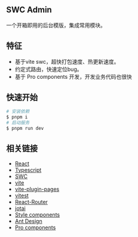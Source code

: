 ## SWC Admin
一个开箱即用的后台模版，集成常用模块。

## 特征
- 基于vite swc，超快打包速度、热更新速度。
- 约定式路由，快速定位bug。
- 基于 Pro components 开发，开发业务代码也很快

## 快速开始

```bash
# 安装依赖
$ pnpm i
# 启动服务
$ pnpm run dev
```



## 相关链接

- [React](https://react.dev/)
- [Typescript](https://www.typescriptlang.org/)
- [SWC](https://swc.rs/)
- [vite](https://vitejs.dev/)
- [vite-plugin-pages](https://github.com/hannoeru/vite-plugin-pages)
- [vitest](https://vitest.dev/)
- [React-Router](https://reactrouter.com/)
- [jotai](https://jotai.org/)
- [Style components](https://styled-components.com/)
- [Ant Design](https://ant.design/)
- [Pro components](https://procomponents.ant.design/)

